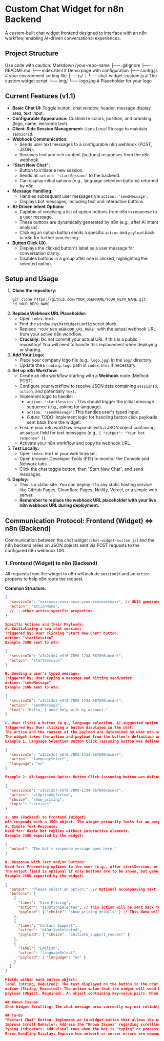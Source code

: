 # Custom Chat Widget for n8n Backend

A custom-built chat widget frontend designed to interface with an n8n workflow, enabling AI-driven conversational experiences.

## Project Structure

Use code with caution.
Markdown
/your-repo-name
├── .gitignore
├── README.md
├── index.html # Demo page with configuration
├── config.js # your environment setting file
├── js/
│ └── chat-widget-custom.js # The custom widget script
└── img/
└── logo.jpg # Placeholder for your logo

## Current Features (v1.1)

- **Basic Chat UI:** Toggle button, chat window, header, message display area, text input.
- **Configurable Appearance:** Customize colors, position, and branding (logo, name, welcome text).
- **Client-Side Session Management:** Uses Local Storage to maintain `sessionId`.
- **Webhook Communication:**
  - Sends user text messages to a configurable n8n webhook (POST, JSON).
  - Receives text and rich content (buttons) responses from the n8n webhook.
- **"Start New Chat":**
  - Button to initiate a new session.
  - Sends an `action: 'startSession'` to the backend.
  - Can display initial options (e.g., language selection buttons) returned by n8n.
- **Message Handling:**
  - Handles subsequent user messages via `action: 'sendMessage'`.
  - Displays bot messages, including text and interactive buttons.
- **AI-Driven Intent Options:**
  - Capable of receiving a list of option buttons from n8n in response to a user message.
  - These buttons are dynamically generated by n8n (e.g., after AI intent analysis).
  - Clicking an option button sends a specific `action` and `payload` back to n8n for further processing.
- **Button Click UX:**
  - Displays the clicked button's label as a user message for conversation clarity.
  - Disables buttons in a group after one is clicked, highlighting the selected option.

## Setup and Usage

1.  **Clone the repository:**
    ```bash
    git clone https://github.com/YOUR_USERNAME/YOUR_REPO_NAME.git
    cd YOUR_REPO_NAME
    ```
2.  **Replace Webhook URL Placeholder:**
    - Open `index.html`.
    - Find the `window.MyChatWidgetConfig` script block.
    - Replace `'YOUR_N8N_WEBHOOK_URL_HERE'` with the actual webhook URL from your active n8n workflow.
    - **Crucially:** Do not commit your actual URL if this is a public repository! You will need to handle this replacement when deploying or sharing.
3.  **Add Your Logo:**
    - Place your company logo file (e.g., `logo.jpg`) in the `img/` directory.
    - Update the `branding.logo` path in `index.html` if necessary.
4.  **Set up n8n Workflow:**
    - Create an n8n workflow starting with a **Webhook** node (Method: POST).
    - Configure your workflow to receive JSON data containing `sessionId`, `action`, and potentially `text`.
    - Implement logic to handle:
      - `action: 'startSession'`: This should trigger the initial message sequence (e.g., asking for language).
      - `action: 'sendMessage'`: This handles user's typed input.
      - _Future TODO:_ Implement logic for handling button click payloads sent back from the widget.
    - Ensure your n8n workflow responds with a JSON object containing an `output` field for text messages (e.g., `{ "output": "Your bot response" }`).
    - Activate your n8n workflow and copy its webhook URL.
5.  **Test Locally:**
    - Open `index.html` in your web browser.
    - Open browser Developer Tools (F12) to monitor the Console and Network tabs.
    - Click the chat toggle button, then "Start New Chat", and send messages.
6.  **Deploy:**
    - This is a static site. You can deploy it to any static hosting service like GitHub Pages, Cloudflare Pages, Netlify, Vercel, or a simple web server.
    - **Remember to replace the webhook URL placeholder with your live n8n webhook URL during deployment.**

## Communication Protocol: Frontend (Widget) <=> n8n (Backend)

Communication between the chat widget (`chat-widget-custom.js`) and the n8n backend relies on JSON objects sent via POST requests to the configured n8n webhook URL.

### 1. Frontend (Widget) to n8n (Backend)

All requests from the widget to n8n will include `sessionId` and an `action` property to help n8n route the request.

**Common Structure:**

```json
{
  "sessionId": "xxxxxxxx-xxxx-4xxx-yxxx-xxxxxxxxxxxx", // UUID generated by the client
  "action": "actionName",
  // ...other action-specific properties
}

Specific Actions and their Payloads:
A. Initializing a new chat session:
Triggered by: User clicking "Start New Chat" button.
action: "startSession"
Example JSON sent to n8n:

{
  "sessionId": "a1b2c3d4-e5f6-7890-1234-567890abcdef",
  "action": "startSession"
}

B. Sending a user's typed message:
Triggered by: User typing a message and hitting send/enter.
action: "sendMessage"
Example JSON sent to n8n:

{
  "sessionId": "a1b2c3d4-e5f6-7890-1234-567890abcdef",
  "action": "sendMessage",
  "text": "Hello, I need help with my account."
}

C. User clicks a button (e.g., language selection, AI-suggested option):
Triggered by: User clicking a button displayed in the chat.
The action and the content of the payload are determined by what n8n sent when creating the button.
The widget takes the action and payload from the button's definition and sends them. The payload object's keys are spread into the root of the JSON sent to n8n.
Example 1: Language Selection Button Click (assuming button was defined with action: "languageSelect", payload: { "language": "en" })

{
  "sessionId": "a1b2c3d4-e5f6-7890-1234-567890abcdef",
  "action": "languageSelect",
  "language": "en"
}

Example 2: AI-Suggested Option Button Click (assuming button was defined with action: "aiOptionSelected", payload: { "choice": "show_pricing", "topic": "services" })

{
  "sessionId": "a1b2c3d4-e5f6-7890-1234-567890abcdef",
  "action": "aiOptionSelected",
  "choice": "show_pricing",
  "topic": "services"
}

2. n8n (Backend) to Frontend (Widget)
n8n responds with a JSON object. The widget primarily looks for an output key for text messages and a buttons key for interactive options.
A. Simple Text Response:
Used for: Basic bot replies without interactive elements.
Example JSON expected by the widget:

{
  "output": "The bot's response message goes here."
}

B. Response with Text and/or Buttons:
Used for: Presenting options to the user (e.g., after startSession, or after AI intent analysis).
The output field is optional if only buttons are to be shown, but generally good for context.
Example JSON expected by the widget:

{
  "output": "Please select an option:", // Optional accompanying text
  "buttons": [
    {
      "label": "View Pricing",
      "action": "aiOptionSelected", // This action will be sent back to n8n if clicked
      "payload": { "choice": "show_pricing_details" } // This data will be sent back
    },
    {
      "label": "Contact Support",
      "action": "aiOptionSelected",
      "payload": { "choice": "initiate_support_request" }
    },
    {
      "label": "English",
      "action": "languageSelect",
      "payload": { "language": "en" }
    }
  ]
}

Fields within each button object:
label (String, Required): The text displayed on the button in the chat UI.
action (String, Required): The action value that the widget will send back to n8n when this specific button is clicked. This is used by n8n's Switch node to route the interaction.
payload (Object, Required): An object containing key-value pairs. When the button is clicked, these key-value pairs will be included at the root level of the JSON object sent back to n8n (alongside sessionId and the button's action).

## Known Issues
Chat Widget Scrolling: The chat message area currently may not reliably scroll to the newest message automatically in all scenarios or might lack manual scrollability. Further investigation and fixes are needed for smooth scroll behavior.

## To-Do
"Restart Chat" Button: Implement an in-widget button that allows the user to explicitly clear the current session (both in localStorage and potentially by sending a "killSession" or "restartSession" action to n8n) and start fresh from the welcome screen without needing to manually clear browser cache/storage.
Improve Scroll Behavior: Address the "Known Issues" regarding scrolling.
Typing Indicators: Add visual cues when the bot is "typing" or processing a request.
Error Handling Display: Improve how network or server errors are communicated to the user within the widget UI.


```
